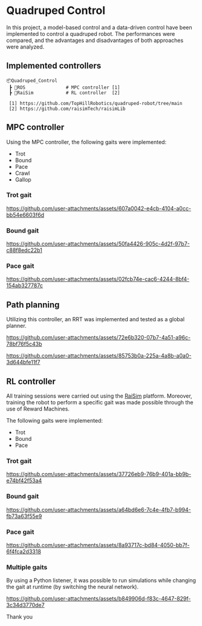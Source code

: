 # Quadruped Control
In this project, a model-based control and a data-driven control have been implemented to control a quadruped robot.
The performances were compared, and the advantages and disadvantages of both approaches were analyzed.

## Implemented controllers

```
📦Quadruped_Control
 ┣ 📂ROS               # MPC controller [1]
 ┣ 📂RaiSim            # RL controller  [2]

 [1] https://github.com/TopHillRobotics/quadruped-robot/tree/main
 [2] https://github.com/raisimTech/raisimLib
```

## MPC controller
Using the MPC controller, the following gaits were implemented:
- Trot
- Bound
- Pace
- Crawl
- Gallop


### Trot gait

https://github.com/user-attachments/assets/607a0042-e4cb-4104-a0cc-bb54e6603f6d

### Bound gait

https://github.com/user-attachments/assets/50fa4426-905c-4d2f-97b7-c88f8edc22b1

### Pace gait

https://github.com/user-attachments/assets/02fcb74e-cac6-4244-8bf4-154ab327787c

## Path planning
Utilizing this controller, an RRT was implemented and tested as a global planner.

https://github.com/user-attachments/assets/72e6b320-07b7-4a51-a96c-78bf76f5c43b

https://github.com/user-attachments/assets/85753b0a-225a-4a8b-a0a0-3d644bfe11f7

## RL controller
All training sessions were carried out using the [RaiSim](https://raisim.com/) platform.
Moreover, training the robot to perform a specific gait was made possible through the use of Reward Machines.

The following gaits were implemented:
- Trot
- Bound
- Pace

### Trot gait

https://github.com/user-attachments/assets/37726eb9-76b9-401a-bb9b-e74bf42f53a4

### Bound gait

https://github.com/user-attachments/assets/a64bd6e6-7c4e-4fb7-b994-fb73a63f55e9

### Pace gait

https://github.com/user-attachments/assets/8a93717c-bd84-4050-bb7f-6f4fca2d3318

### Multiple gaits
By using a Python listener, it was possible to run simulations while changing the gait at runtime (by switching the neural network).

https://github.com/user-attachments/assets/b849906d-f83c-4647-829f-3c34d3770de7


Thank you
